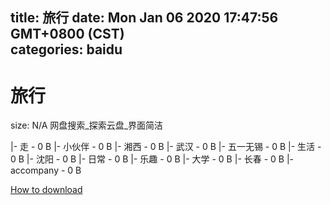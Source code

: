 
title: 旅行
date: Mon Jan 06 2020 17:47:56 GMT+0800 (CST)    
categories: baidu
---

# 旅行
size: N/A
 网盘搜索_探索云盘_界面简洁
 
|- 走 - 0 B
|- 小伙伴 - 0 B
|- 湘西 - 0 B
|- 武汉 - 0 B
|- 五一无锡 - 0 B
|- 生活 - 0 B
|- 沈阳 - 0 B
|- 日常 - 0 B
|- 乐趣 - 0 B
|- 大学 - 0 B
|- 长春 - 0 B
|- accompany - 0 B

[How to download](https://bpcam.bemobtrk.com/go/2ceec3aa-1ca2-46d6-b9ff-aaa5c184517c?jno=663)